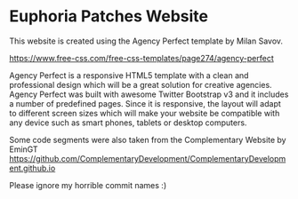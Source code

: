 # Euphoria Patches Website
This website is created using the Agency Perfect template by Milan Savov.

https://www.free-css.com/free-css-templates/page274/agency-perfect

Agency Perfect is a responsive HTML5 template with a clean and professional design which will be a great solution for creative agencies. Agency Perfect was built with awesome Twitter Bootstrap v3 and it includes a number of predefined pages. Since it is responsive, the layout will adapt to different screen sizes which will make your website be compatible with any device such as smart phones, tablets or desktop computers.

Some code segments were also taken from the Complementary Website by EminGT https://github.com/ComplementaryDevelopment/ComplementaryDevelopment.github.io

Please ignore my horrible commit names :)
